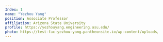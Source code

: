 ```yaml
---
Index: 1
name: "Yezhou Yang"
position: Associate Professor
affiliation: Arizona State University
profile: https://yezhouyang.engineering.asu.edu/
photo: https://test-fac-yezhou-yang.pantheonsite.io/wp-content/uploads/2018/07/CIDSE-Yezhou-Yang-Lab-MAC0089a-small.jpg
---
```

